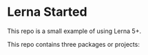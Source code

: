 # Lerna  Started 

This repo is a small example of using Lerna 5+.

This repo contains three packages or projects:

